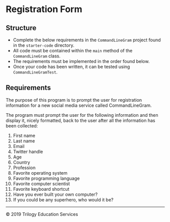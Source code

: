 # Registration Form

## Structure

- Complete the below requirements in the `CommandLineGram` project found in the `starter-code` directory.
- All code must be contained within the `main` method of the `CommandLineGram` class.
- The requirements must be implemented in the order found below.
- Once your code has been written, it can be tested using `CommandLineGramTest`.

## Requirements
The purpose of this program is to prompt the user for registration information for a new social media service called CommandLineGram. 

The program must prompt the user for the following information and then display it, nicely formatted, back to the user after all the information has been collected:

1. First name
1. Last name
1. Email
1. Twitter handle
1. Age
1. Country
1. Profession
1. Favorite operating system
1. Favorite programming language
1. Favorite computer scientist
1. Favorite keyboard shortcut
1. Have you ever built your own computer?
1. If you could be any superhero, who would it be?


---
© 2019 Trilogy Education Services
